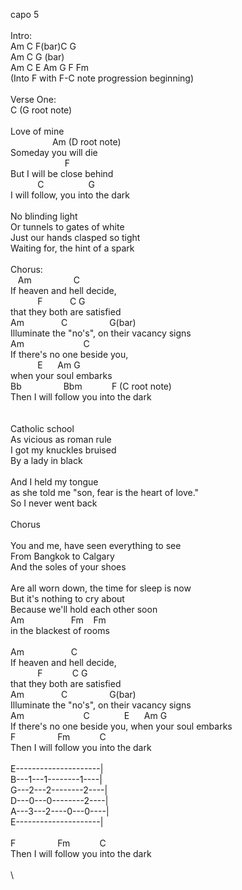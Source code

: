 capo&nbsp;5\
\
Intro:\
Am&nbsp;C&nbsp;F(bar)C&nbsp;G\
Am&nbsp;C&nbsp;G&nbsp;(bar)\
Am&nbsp;C&nbsp;E&nbsp;Am&nbsp;G&nbsp;F&nbsp;Fm&nbsp;\
(Into&nbsp;F&nbsp;with&nbsp;F-C&nbsp;note&nbsp;progression&nbsp;beginning)\
\
Verse&nbsp;One:\
C&nbsp;(G&nbsp;root&nbsp;note)\
\
Love&nbsp;of&nbsp;mine\
&nbsp;&nbsp;&nbsp;&nbsp;&nbsp;&nbsp;&nbsp;&nbsp;&nbsp;&nbsp;&nbsp;&nbsp;&nbsp;&nbsp;&nbsp;&nbsp;&nbsp;Am&nbsp;(D&nbsp;root&nbsp;note)\
Someday&nbsp;you&nbsp;will&nbsp;die\
&nbsp;&nbsp;&nbsp;&nbsp;&nbsp;&nbsp;&nbsp;&nbsp;&nbsp;&nbsp;&nbsp;&nbsp;&nbsp;&nbsp;&nbsp;&nbsp;&nbsp;&nbsp;&nbsp;&nbsp;&nbsp;&nbsp;F&nbsp;\
But&nbsp;I&nbsp;will&nbsp;be&nbsp;close&nbsp;behind\
&nbsp;&nbsp;&nbsp;&nbsp;&nbsp;&nbsp;&nbsp;&nbsp;&nbsp;&nbsp;&nbsp;C&nbsp;&nbsp;&nbsp;&nbsp;&nbsp;&nbsp;&nbsp;&nbsp;&nbsp;&nbsp;&nbsp;&nbsp;&nbsp;&nbsp;&nbsp;&nbsp;&nbsp;&nbsp;G\
I&nbsp;will&nbsp;follow,&nbsp;you&nbsp;into&nbsp;the&nbsp;dark\
\
No&nbsp;blinding&nbsp;light\
Or&nbsp;tunnels&nbsp;to&nbsp;gates&nbsp;of&nbsp;white\
Just&nbsp;our&nbsp;hands&nbsp;clasped&nbsp;so&nbsp;tight\
Waiting&nbsp;for,&nbsp;the&nbsp;hint&nbsp;of&nbsp;a&nbsp;spark&nbsp;\
\
Chorus:&nbsp;\
&nbsp;&nbsp;&nbsp;Am&nbsp;&nbsp;&nbsp;&nbsp;&nbsp;&nbsp;&nbsp;&nbsp;&nbsp;&nbsp;&nbsp;&nbsp;&nbsp;&nbsp;&nbsp;&nbsp;&nbsp;C&nbsp;&nbsp;&nbsp;&nbsp;&nbsp;&nbsp;\
If&nbsp;heaven&nbsp;and&nbsp;hell&nbsp;decide,&nbsp;&nbsp;&nbsp;&nbsp;&nbsp;&nbsp;\
&nbsp;&nbsp;&nbsp;&nbsp;&nbsp;&nbsp;&nbsp;&nbsp;&nbsp;&nbsp;&nbsp;F&nbsp;&nbsp;&nbsp;&nbsp;&nbsp;&nbsp;&nbsp;&nbsp;&nbsp;&nbsp;&nbsp;C&nbsp;G\
that&nbsp;they&nbsp;both&nbsp;are&nbsp;satisfied\
Am&nbsp;&nbsp;&nbsp;&nbsp;&nbsp;&nbsp;&nbsp;&nbsp;&nbsp;&nbsp;&nbsp;&nbsp;&nbsp;&nbsp;&nbsp;C&nbsp;&nbsp;&nbsp;&nbsp;&nbsp;&nbsp;&nbsp;&nbsp;&nbsp;&nbsp;&nbsp;&nbsp;&nbsp;&nbsp;&nbsp;&nbsp;&nbsp;G(bar)\
Illuminate&nbsp;the&nbsp;"no's",&nbsp;on&nbsp;their&nbsp;vacancy&nbsp;signs\
Am&nbsp;&nbsp;&nbsp;&nbsp;&nbsp;&nbsp;&nbsp;&nbsp;&nbsp;&nbsp;&nbsp;&nbsp;&nbsp;&nbsp;&nbsp;&nbsp;&nbsp;&nbsp;&nbsp;&nbsp;&nbsp;&nbsp;&nbsp;&nbsp;C\
If&nbsp;there's&nbsp;no&nbsp;one&nbsp;beside&nbsp;you,\
&nbsp;&nbsp;&nbsp;&nbsp;&nbsp;&nbsp;&nbsp;&nbsp;&nbsp;&nbsp;&nbsp;E&nbsp;&nbsp;&nbsp;&nbsp;&nbsp;&nbsp;Am&nbsp;G\
when&nbsp;your&nbsp;soul&nbsp;embarks\
Bb&nbsp;&nbsp;&nbsp;&nbsp;&nbsp;&nbsp;&nbsp;&nbsp;&nbsp;&nbsp;&nbsp;&nbsp;&nbsp;&nbsp;&nbsp;&nbsp;&nbsp;Bbm&nbsp;&nbsp;&nbsp;&nbsp;&nbsp;&nbsp;&nbsp;&nbsp;&nbsp;&nbsp;&nbsp;&nbsp;F&nbsp;(C&nbsp;root&nbsp;note)\
Then&nbsp;I&nbsp;will&nbsp;follow&nbsp;you&nbsp;into&nbsp;the&nbsp;dark\
\
\
Catholic&nbsp;school\
As&nbsp;vicious&nbsp;as&nbsp;roman&nbsp;rule\
I&nbsp;got&nbsp;my&nbsp;knuckles&nbsp;bruised&nbsp;\
By&nbsp;a&nbsp;lady&nbsp;in&nbsp;black\
&nbsp;&nbsp;&nbsp;&nbsp;&nbsp;\
And&nbsp;I&nbsp;held&nbsp;my&nbsp;tongue&nbsp;\
as&nbsp;she&nbsp;told&nbsp;me&nbsp;"son,&nbsp;fear&nbsp;is&nbsp;the&nbsp;heart&nbsp;of&nbsp;love."&nbsp;\
So&nbsp;I&nbsp;never&nbsp;went&nbsp;back\
\
Chorus\
\
You&nbsp;and&nbsp;me,&nbsp;have&nbsp;seen&nbsp;everything&nbsp;to&nbsp;see\
From&nbsp;Bangkok&nbsp;to&nbsp;Calgary&nbsp;&nbsp;\
And&nbsp;the&nbsp;soles&nbsp;of&nbsp;your&nbsp;shoes\
&nbsp;\
Are&nbsp;all&nbsp;worn&nbsp;down,&nbsp;the&nbsp;time&nbsp;for&nbsp;sleep&nbsp;is&nbsp;now\
But&nbsp;it's&nbsp;nothing&nbsp;to&nbsp;cry&nbsp;about&nbsp;&nbsp;\
Because&nbsp;we'll&nbsp;hold&nbsp;each&nbsp;other&nbsp;soon\
Am&nbsp;&nbsp;&nbsp;&nbsp;&nbsp;&nbsp;&nbsp;&nbsp;&nbsp;&nbsp;&nbsp;&nbsp;&nbsp;&nbsp;&nbsp;&nbsp;&nbsp;&nbsp;&nbsp;Fm&nbsp;&nbsp;&nbsp;&nbsp;Fm\
in&nbsp;the&nbsp;blackest&nbsp;of&nbsp;rooms&nbsp;\
\
Am&nbsp;&nbsp;&nbsp;&nbsp;&nbsp;&nbsp;&nbsp;&nbsp;&nbsp;&nbsp;&nbsp;&nbsp;&nbsp;&nbsp;&nbsp;&nbsp;&nbsp;&nbsp;&nbsp;C&nbsp;&nbsp;&nbsp;&nbsp;&nbsp;\
If&nbsp;heaven&nbsp;and&nbsp;hell&nbsp;decide,&nbsp;\
&nbsp;&nbsp;&nbsp;&nbsp;&nbsp;&nbsp;&nbsp;&nbsp;&nbsp;&nbsp;&nbsp;F&nbsp;&nbsp;&nbsp;&nbsp;&nbsp;&nbsp;&nbsp;&nbsp;&nbsp;&nbsp;&nbsp;&nbsp;C&nbsp;G\
that&nbsp;they&nbsp;both&nbsp;are&nbsp;satisfied\
Am&nbsp;&nbsp;&nbsp;&nbsp;&nbsp;&nbsp;&nbsp;&nbsp;&nbsp;&nbsp;&nbsp;&nbsp;&nbsp;&nbsp;&nbsp;C&nbsp;&nbsp;&nbsp;&nbsp;&nbsp;&nbsp;&nbsp;&nbsp;&nbsp;&nbsp;&nbsp;&nbsp;&nbsp;&nbsp;&nbsp;&nbsp;&nbsp;G(bar)\
Illuminate&nbsp;the&nbsp;"no's",&nbsp;on&nbsp;their&nbsp;vacancy&nbsp;signs\
Am&nbsp;&nbsp;&nbsp;&nbsp;&nbsp;&nbsp;&nbsp;&nbsp;&nbsp;&nbsp;&nbsp;&nbsp;&nbsp;&nbsp;&nbsp;&nbsp;&nbsp;&nbsp;&nbsp;&nbsp;&nbsp;&nbsp;&nbsp;&nbsp;C&nbsp;&nbsp;&nbsp;&nbsp;&nbsp;&nbsp;&nbsp;&nbsp;&nbsp;&nbsp;&nbsp;&nbsp;&nbsp;&nbsp;E&nbsp;&nbsp;&nbsp;&nbsp;&nbsp;&nbsp;Am&nbsp;G\
If&nbsp;there's&nbsp;no&nbsp;one&nbsp;beside&nbsp;you,&nbsp;when&nbsp;your&nbsp;soul&nbsp;embarks\
F&nbsp;&nbsp;&nbsp;&nbsp;&nbsp;&nbsp;&nbsp;&nbsp;&nbsp;&nbsp;&nbsp;&nbsp;&nbsp;&nbsp;&nbsp;&nbsp;&nbsp;Fm&nbsp;&nbsp;&nbsp;&nbsp;&nbsp;&nbsp;&nbsp;&nbsp;&nbsp;&nbsp;&nbsp;&nbsp;C&nbsp;&nbsp;&nbsp;&nbsp;\
Then&nbsp;I&nbsp;will&nbsp;follow&nbsp;you&nbsp;into&nbsp;the&nbsp;dark\
\
E---------------------|\
B---1---1--------1----|\
G---2---2--------2----|\
D---0---0--------2----|\
A---3---2----0---0----|\
E---------------------|\
\
F&nbsp;&nbsp;&nbsp;&nbsp;&nbsp;&nbsp;&nbsp;&nbsp;&nbsp;&nbsp;&nbsp;&nbsp;&nbsp;&nbsp;&nbsp;&nbsp;&nbsp;Fm&nbsp;&nbsp;&nbsp;&nbsp;&nbsp;&nbsp;&nbsp;&nbsp;&nbsp;&nbsp;&nbsp;&nbsp;C&nbsp;&nbsp;&nbsp;&nbsp;\
Then&nbsp;I&nbsp;will&nbsp;follow&nbsp;you&nbsp;into&nbsp;the&nbsp;dark\
\
\
